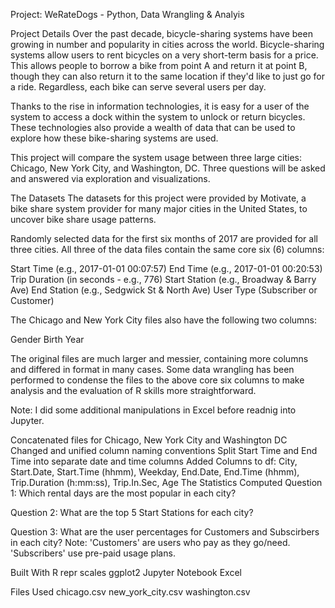 Project: WeRateDogs - Python, Data Wrangling & Analyis


Project Details
Over the past decade, bicycle-sharing systems have been growing in number and popularity in cities across the world. Bicycle-sharing systems allow users to rent bicycles on a very short-term basis for a price. This allows people to borrow a bike from point A and return it at point B, though they can also return it to the same location if they'd like to just go for a ride. Regardless, each bike can serve several users per day.

Thanks to the rise in information technologies, it is easy for a user of the system to access a dock within the system to unlock or return bicycles. These technologies also provide a wealth of data that can be used to explore how these bike-sharing systems are used.

This project will compare the system usage between three large cities: Chicago, New York City, and Washington, DC. Three questions will be asked and answered via exploration and visualizations.

The Datasets
The datasets for this project were provided by Motivate, a bike share system provider for many major cities in the United States, to uncover bike share usage patterns.

Randomly selected data for the first six months of 2017 are provided for all three cities. All three of the data files contain the same core six (6) columns:

Start Time (e.g., 2017-01-01 00:07:57)
End Time (e.g., 2017-01-01 00:20:53)
Trip Duration (in seconds - e.g., 776)
Start Station (e.g., Broadway & Barry Ave)
End Station (e.g., Sedgwick St & North Ave)
User Type (Subscriber or Customer)

The Chicago and New York City files also have the following two columns:

Gender
Birth Year



The original files are much larger and messier, containing more columns and differed in format in many cases. Some data wrangling has been performed to condense the files to the above core six columns to make analysis and the evaluation of R skills more straightforward.

Note: I did some additional manipulations in Excel before readnig into Jupyter.

Concatenated files for Chicago, New York City and Washington DC
Changed and unified column naming conventions
Split Start Time and End Time into separate date and time columns
Added Columns to df: City, Start.Date, Start.Time (hhmm), Weekday, End.Date, End.Time (hhmm), Trip.Duration (h:mm:ss), Trip.In.Sec, Age
The Statistics Computed
Question 1: Which rental days are the most popular in each city?

Question 2: What are the top 5 Start Stations for each city?

Question 3: What are the user percentages for Customers and Subscirbers in each city?
Note: 'Customers' are users who pay as they go/need. 'Subscribers' use pre-paid usage plans.

Built With
R
repr
scales
ggplot2
Jupyter Notebook
Excel

Files Used
chicago.csv
new_york_city.csv
washington.csv
